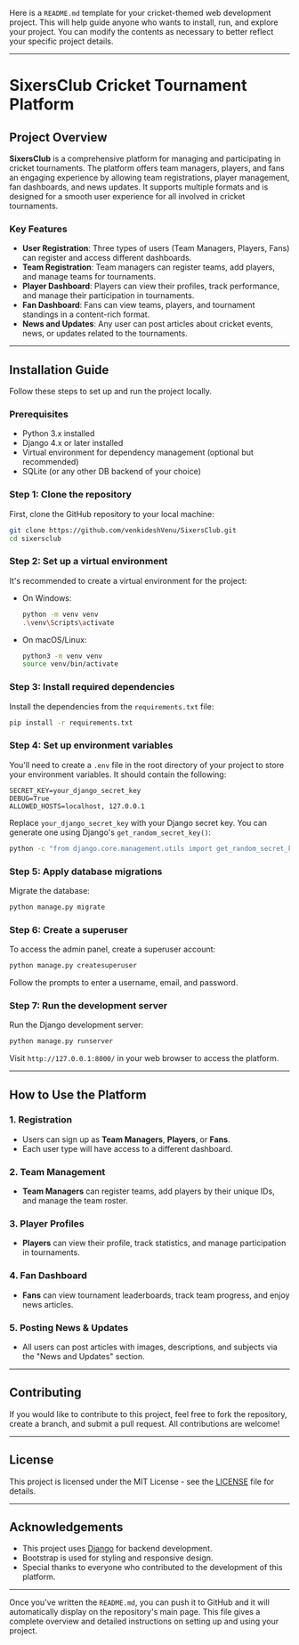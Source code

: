 Here is a `README.md` template for your cricket-themed web development project. This will help guide anyone who wants to install, run, and explore your project. You can modify the contents as necessary to better reflect your specific project details.

---

# SixersClub Cricket Tournament Platform

## Project Overview

**SixersClub** is a comprehensive platform for managing and participating in cricket tournaments. The platform offers team managers, players, and fans an engaging experience by allowing team registrations, player management, fan dashboards, and news updates. It supports multiple formats and is designed for a smooth user experience for all involved in cricket tournaments.

### Key Features

- **User Registration**: Three types of users (Team Managers, Players, Fans) can register and access different dashboards.
- **Team Registration**: Team managers can register teams, add players, and manage teams for tournaments.
- **Player Dashboard**: Players can view their profiles, track performance, and manage their participation in tournaments.
- **Fan Dashboard**: Fans can view teams, players, and tournament standings in a content-rich format.
- **News and Updates**: Any user can post articles about cricket events, news, or updates related to the tournaments.

---

## Installation Guide

Follow these steps to set up and run the project locally.

### Prerequisites

- Python 3.x installed
- Django 4.x or later installed
- Virtual environment for dependency management (optional but recommended)
- SQLite (or any other DB backend of your choice)

### Step 1: Clone the repository

First, clone the GitHub repository to your local machine:

```bash
git clone https://github.com/venkideshVenu/SixersClub.git
cd sixersclub
```

### Step 2: Set up a virtual environment

It's recommended to create a virtual environment for the project:

- On Windows:
  ```bash
  python -m venv venv
  .\venv\Scripts\activate
  ```

- On macOS/Linux:
  ```bash
  python3 -m venv venv
  source venv/bin/activate
  ```

### Step 3: Install required dependencies

Install the dependencies from the `requirements.txt` file:

```bash
pip install -r requirements.txt
```

### Step 4: Set up environment variables

You'll need to create a `.env` file in the root directory of your project to store your environment variables. It should contain the following:

```env
SECRET_KEY=your_django_secret_key
DEBUG=True
ALLOWED_HOSTS=localhost, 127.0.0.1
```

Replace `your_django_secret_key` with your Django secret key. You can generate one using Django's `get_random_secret_key()`:

```bash
python -c "from django.core.management.utils import get_random_secret_key; print(get_random_secret_key())"
```

### Step 5: Apply database migrations

Migrate the database:

```bash
python manage.py migrate
```

### Step 6: Create a superuser

To access the admin panel, create a superuser account:

```bash
python manage.py createsuperuser
```

Follow the prompts to enter a username, email, and password.

### Step 7: Run the development server

Run the Django development server:

```bash
python manage.py runserver
```

Visit `http://127.0.0.1:8000/` in your web browser to access the platform.

---

## How to Use the Platform

### 1. Registration

- Users can sign up as **Team Managers**, **Players**, or **Fans**.
- Each user type will have access to a different dashboard.
  
### 2. Team Management

- **Team Managers** can register teams, add players by their unique IDs, and manage the team roster.

### 3. Player Profiles

- **Players** can view their profile, track statistics, and manage participation in tournaments.

### 4. Fan Dashboard

- **Fans** can view tournament leaderboards, track team progress, and enjoy news articles.

### 5. Posting News & Updates

- All users can post articles with images, descriptions, and subjects via the "News and Updates" section.
  
---



## Contributing

If you would like to contribute to this project, feel free to fork the repository, create a branch, and submit a pull request. All contributions are welcome!

---

## License

This project is licensed under the MIT License - see the [LICENSE](LICENSE) file for details.

---

## Acknowledgements

- This project uses [Django](https://www.djangoproject.com/) for backend development.
- Bootstrap is used for styling and responsive design.
- Special thanks to everyone who contributed to the development of this platform.

---

Once you've written the `README.md`, you can push it to GitHub and it will automatically display on the repository's main page. This file gives a complete overview and detailed instructions on setting up and using your project.